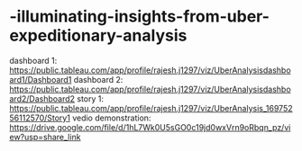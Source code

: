 # -illuminating-insights-from-uber-expeditionary-analysis
dashboard 1: https://public.tableau.com/app/profile/rajesh.j1297/viz/UberAnalysisdashboard1/Dashboard1
dashboard 2: https://public.tableau.com/app/profile/rajesh.j1297/viz/UberAnalysisdashboard2/Dashboard2
story 1: https://public.tableau.com/app/profile/rajesh.j1297/viz/UberAnalysis_16975256112570/Story1
vedio demonstration: https://drive.google.com/file/d/1hL7Wk0U5sGO0c19jd0wxVrn9oRbqn_pz/view?usp=share_link
